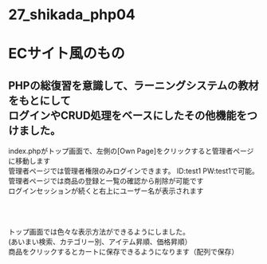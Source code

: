 # 27_shikada_php04

<h1>ECサイト風のもの</h1>

<h2>PHPの総復習を意識して、ラーニングシステムの教材をもとにして<br>
ログインやCRUD処理をベースにしたその他機能をつけました。</h2>

<p>index.phpがトップ画面で、左側の[Own Page]をクリックすると管理者ページに移動します<br>
管理者ページでは管理者権限のみログインできます。 ID:test1 PW:test1で可能。<br>
管理者ページでは商品の登録と一覧の確認から削除が可能です<br>
ログインセッションが続くと右上にユーザー名が表示されます<br>
</p>

<br>
<br>

<p>トップ画面では色々な表示方法ができるようにしました。<br>
(あいまい検索、カテゴリー別、アイテム昇順、価格昇順）<br>
商品をクリックするとカートに保存できるようになります（配列で保存）<br>
